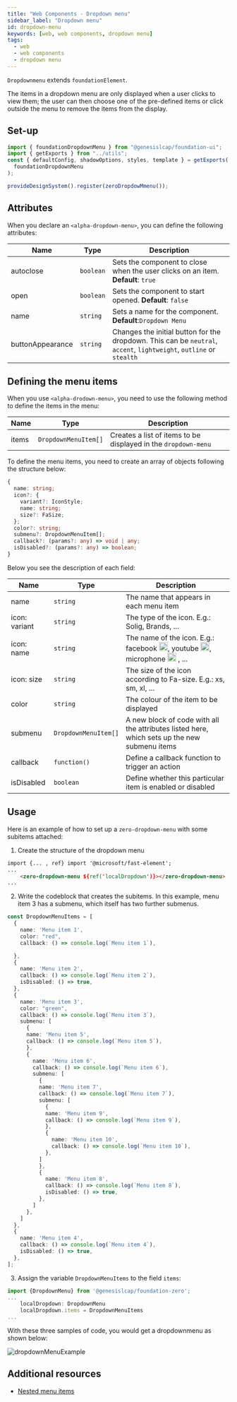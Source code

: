```yaml
---
title: "Web Components - Dropdown menu"
sidebar_label: "Dropdown menu"
id: dropdown-menu
keywords: [web, web components, dropdown menu]
tags:
  - web
  - web components
  - dropdown menu
---
```


`Dropdownmenu` extends `foundationElement`.

The items in a dropdown menu are only displayed when a user clicks to view them; the user can then choose one of the pre-defined items or click outside the menu to remove the items from the display.

## Set-up

```ts
import { foundationDropdownMenu } from "@genesislcap/foundation-ui";
import { getExports } from "../utils";
const { defaultConfig, shadowOptions, styles, template } = getExports(
  foundationDropdownMenu
);

provideDesignSystem().register(zeroDropdowMmenu());
```

## Attributes

When you declare an `<alpha-dropdown-menu>`, you can define the following attributes:

| Name       | Type      | Description                              |
|------------|-----------|------------------------------------------------------|
| autoclose  | `boolean` | Sets the component to close when the user clicks on an item. **Default**: `true`                        |
| open       | `boolean` | Sets the component to start opened. **Default**: `false` |
| name       | `string`  | Sets a name for the component. **Default**:`Dropdown Menu`|
| buttonAppearance | `string`  | Changes the initial button for the dropdown. This can be `neutral`, `accent`, `lightweight`, `outline` or `stealth`  | 

## Defining the menu items

When you use `<alpha-drodown-menu>`, you need to use the following method to define the items in the menu:

| Name       | Type      | Description                              |
|------------|-----------|------------------------------------------------------|
| items      | `DropdownMenuItem[]` | Creates a list of items to be displayed in the `dropdown-menu`|

To define the menu items, you need to create an array of objects following the structure below:

```typescript
{
  name: string;
  icon?: {
    variant?: IconStyle;
    name: string;
    size?: FaSize;
  };
  color?: string;
  submenu?: DropdownMenuItem[];
  callback?: (params?: any) => void | any;
  isDisabled?: (params?: any) => boolean;
}
```

Below you see the description of each field:

| Name | Type | Description |
| ---- | ---- | ----------- |
| name | `string` | The name that appears in each menu item |
| icon: variant | `string` | The type of the icon. E.g.: Solig, Brands, ... |
| icon: name | `string` |  The name of the icon. E.g.: facebook <img src="https://raw.githubusercontent.com/FortAwesome/Font-Awesome/6.x/svgs/brands/facebook.svg" width="20" height="20" />, youtube <img src="https://raw.githubusercontent.com/FortAwesome/Font-Awesome/6.x/svgs/brands/youtube.svg" width="20" height="20" />, microphone <img src="https://raw.githubusercontent.com/FortAwesome/Font-Awesome/6.x/svgs/solid/microphone.svg" width="20" height="20" /> , ... |
| icon: size | `string` | 	The size of the icon according to Fa-size. E.g.: xs, sm, xl, ... |
| color | `string` | The colour of the item to be displayed |
| submenu | `DropdownMenuItem[]` | A new block of code with all the attributes listed here, which sets up the new submenu items |
| callback | `function()` | Define a callback function to trigger an action |
| isDisabled | `boolean` | Define whether this particular item is enabled or disabled |

## Usage

Here is an example of how to set up a `zero-dropdown-menu` with some subitems attached:

1. Create the structure of the dropdown menu

```html
import {... , ref} import '@microsoft/fast-element';
...
    <zero-dropdown-menu ${ref('localDropdown')}></zero-dropdown-menu>
...
```

2. Write the codeblock that creates the subitems. In this example, menu item 3 has a submenu, which itself has two further submenus.

```ts
const DropdownMenuItems = [
  {
    name: 'Menu item 1',
    color: "red",
    callback: () => console.log(`Menu item 1`),

  },
  {
    name: 'Menu item 2',
    callback: () => console.log(`Menu item 2`),
    isDisabled: () => true,
  },
  {
    name: 'Menu item 3',
    color: "green",
    callback: () => console.log(`Menu item 3`),
    submenu: [
      {
      name: 'Menu item 5',
      callback: () => console.log(`Menu item 5`),
      },
      {
        name: 'Menu item 6',
        callback: () => console.log(`Menu item 6`),
        submenu: [
          {
          name: 'Menu item 7',
          callback: () => console.log(`Menu item 7`),
          submenu: [
            {
            name: 'Menu item 9',
            callback: () => console.log(`Menu item 9`),
            },
            {
              name: 'Menu item 10',
              callback: () => console.log(`Menu item 10`),
            },
          ]
          },
          {
            name: 'Menu item 8',
            callback: () => console.log(`Menu item 8`),
            isDisabled: () => true,
          },
        ]
      },
    ]
  },
  {
    name: 'Menu item 4',
    callback: () => console.log(`Menu item 4`),
    isDisabled: () => true,
  },
];
```

3. Assign the variable `DropdownMenuItems` to the field `items`:

```ts
import {DropdownMenu} from '@genesislcap/foundation-zero';
...
    localDropdown: DropdownMenu
    localDropdown.items = DropdownMenuItems
...
```

With these three samples of code, you would get a dropdownmenu as shown below:

![dropdownMenuExample](/img/dropdown-example.png)

## Additional resources

- [Nested menu items](https://www.tiny.cloud/docs/tinymce/6/custom-nested-menu-items/#:~:text=A%20nested%20menu%20item%20is,items%20and%20toggle%20menu%20items.)
